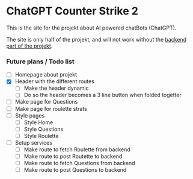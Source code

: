 # ChatGPT Counter Strike 2

This is the site for the projekt about AI powered chatBots (ChatGPT).

The site is only half of the projekt, and will not work without the [backend part of the projekt](https://github.com/MarkusIngerslev/ChatGPTCounterStrikeBackend.git).

### Future plans / Todo list

-   [ ] Homepage about projekt
-   [x] Header with the different routes
    -   [ ] Make the header dynamic
    -   [ ] Do so the header becomes a 3 line button when folded togetter
-   [ ] Make page for Questions
-   [ ] Make page for roulette strats
-   [ ] Style pages
    -   [ ] Style Home
    -   [ ] Style Questions
    -   [ ] Style Roulette
-   [ ] Setup services
    -   [ ] Make route to fetch Roulette from backend
    -   [ ] Make route to post Routette to backend
    -   [ ] Make route to fetch Questions from backend
    -   [ ] Make route to post Questions to backend
